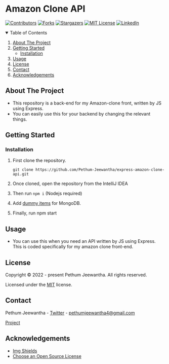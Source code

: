 # Amazon Clone API

[![Contributors][contributors-shield]][contributors-url]
[![Forks][forks-shield]][forks-url]
[![Stargazers][stars-shield]][stars-url]
[![MIT License][license-shield]][license-url]
[![LinkedIn][linkedin-shield]][linkedin-url]

<details open="open">
  <summary>Table of Contents</summary>
  <ol>
    <li>
      <a href="#about-the-project">About The Project</a>
    </li>
    <li>
      <a href="#getting-started">Getting Started</a>
      <ul>
        <li><a href="#installation">Installation</a></li>
      </ul>
    </li>
    <li><a href="#usage">Usage</a></li>
    <li><a href="#license">License</a></li>
    <li><a href="#contact">Contact</a></li>
    <li><a href="#acknowledgements">Acknowledgements</a></li>
  </ol>
</details>

## About The Project

* This repository is a back-end for my Amazon-clone front, written by JS using Express.
* You can easily use this for your backend by changing the relevant things.

## Getting Started

### Installation

1. First clone the repository.

   `git clone https://github.com/Pethum-Jeewantha/express-amazon-clone-api.git`

2. Once cloned, open the repository from the IntelliJ IDEA

3. Then run `npm i` (Nodejs required)

4. Add [dummy items](mongo.txt) for MongoDB.

5. Finally, run npm start

## Usage

* You can use this when you need an API written by JS using Express. This is coded specifically for my amazon clone
  front-end.

## License

Copyright &copy; 2022 - present Pethum Jeewantha. All rights reserved.

Licensed under the [MIT](LICENSE.txt) license.

## Contact

Pethum Jeewantha - [Twitter](https://twitter.com/JeewanthaPethum?s=08) - pethumjeewantha4@gmail.com

[Project](https://github.com/Pethum-Jeewantha/express-amazon-clone-api)

## Acknowledgements

* [Img Shields](https://shields.io)
* [Choose an Open Source License](https://choosealicense.com)

[contributors-shield]: https://img.shields.io/github/contributors/Pethum-Jeewantha/express-amazon-clone-api.svg?style=for-the-badge

[contributors-url]: https://https://github.com/Pethum-Jeewantha/express-amazon-clone-api/graphs/contributors

[forks-shield]: https://img.shields.io/github/forks/Pethum-Jeewantha/express-amazon-clone-api.svg?style=for-the-badge

[forks-url]: https://github.com/Pethum-Jeewantha/express-amazon-clone-api/network/members

[stars-shield]: https://img.shields.io/github/stars/Pethum-Jeewantha/express-amazon-clone-api.svg?style=for-the-badge

[stars-url]: https://https://github.com/Pethum-Jeewantha/express-amazon-clone-api/stargazers

[license-shield]: https://img.shields.io/github/license/Pethum-Jeewantha/express-amazon-clone-api.svg?style=for-the-badge

[license-url]: https://https://github.com/Pethum-Jeewantha/express-amazon-clone-api/blob/master/LICENSE

[linkedin-shield]: https://img.shields.io/badge/-LinkedIn-black.svg?style=for-the-badge&logo=linkedin&colorB=555

[linkedin-url]: https://www.linkedin.com/in/pethum-jeewantha-7b70aa1b1
